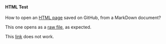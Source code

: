 #### HTML Test

How to open an [HTML page](https://github.com/zgfg/Etc/blob/main/Test/test.html) saved on GitHub, from a MarkDown document?

This one opens as a [raw file](https://github.com/zgfg/Etc/raw/main/Test/test.html), as expected.

This [link](https://raw.githubusercontent.com/zgfg/Etc/main/Test/test.html) does not work.
